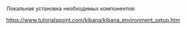 Локальная установка необходимых компонентов:

https://www.tutorialspoint.com/kibana/kibana_environment_setup.htm
